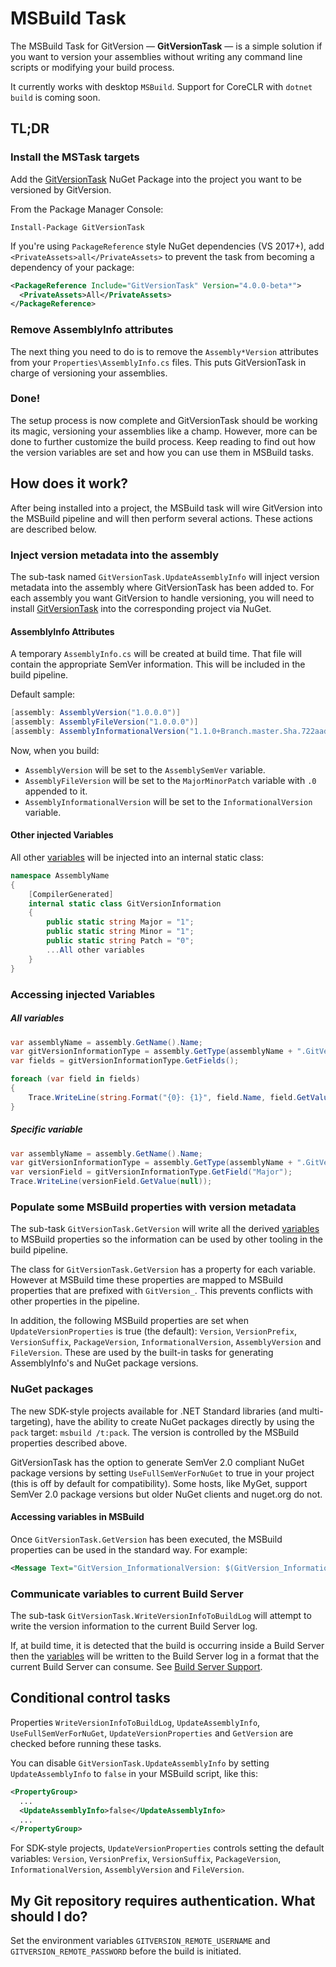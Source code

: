 # MSBuild Task

The MSBuild Task for GitVersion — **GitVersionTask** — is a simple solution if
you want to version your assemblies without writing any command line scripts or
modifying your build process.

It currently works with desktop `MSBuild`. Support for CoreCLR with `dotnet build` is coming soon.

## TL;DR

### Install the MSTask targets

Add the [GitVersionTask](https://www.nuget.org/packages/GitVersionTask/) NuGet
Package into the project you want to be versioned by GitVersion.

From the Package Manager Console:
```shell
Install-Package GitVersionTask
```

If you're using `PackageReference` style NuGet dependencies (VS 2017+), add `<PrivateAssets>all</PrivateAssets>` to prevent the task from becoming a dependency of your package:

``` xml
<PackageReference Include="GitVersionTask" Version="4.0.0-beta*">
  <PrivateAssets>All</PrivateAssets>
</PackageReference>
```

### Remove AssemblyInfo attributes

The next thing you need to do is to remove the `Assembly*Version` attributes from
your `Properties\AssemblyInfo.cs` files. This puts GitVersionTask in charge of
versioning your assemblies.

### Done!

The setup process is now complete and GitVersionTask should be working its magic,
versioning your assemblies like a champ. However, more can be done to further 
customize the build process. Keep reading to find out how the version variables 
are set and how you can use them in MSBuild tasks.

## How does it work?

After being installed into a project, the MSBuild task will wire GitVersion into
the MSBuild pipeline and will then perform several actions. These actions are
described below.

### Inject version metadata into the assembly

The sub-task named `GitVersionTask.UpdateAssemblyInfo` will inject version
metadata into the assembly where GitVersionTask has been added to. For each assembly
you want GitVersion to handle versioning, you will need to install 
[GitVersionTask](https://www.nuget.org/packages/GitVersionTask/) into the corresponding 
project via NuGet.

#### AssemblyInfo Attributes

A temporary `AssemblyInfo.cs` will be created at build time. That file will contain the
appropriate SemVer information. This will be included in the build pipeline.

Default sample:
```csharp
[assembly: AssemblyVersion("1.0.0.0")]
[assembly: AssemblyFileVersion("1.0.0.0")]
[assembly: AssemblyInformationalVersion("1.1.0+Branch.master.Sha.722aad3217bd49a6576b6f82f60884e612f9ba58")]
```

Now, when you build:

* `AssemblyVersion` will be set to the `AssemblySemVer` variable.
* `AssemblyFileVersion` will be set to the `MajorMinorPatch` variable with `.0` appended to it.
* `AssemblyInformationalVersion` will be set to the `InformationalVersion` variable.

#### Other injected Variables

All other [variables](../more-info/variables.md) will be injected into an
internal static class:

```csharp
namespace AssemblyName
{
    [CompilerGenerated]
    internal static class GitVersionInformation
    {
        public static string Major = "1";
        public static string Minor = "1";
        public static string Patch = "0";
        ...All other variables
    }
}
```

### Accessing injected Variables

##### All variables

```csharp
var assemblyName = assembly.GetName().Name;
var gitVersionInformationType = assembly.GetType(assemblyName + ".GitVersionInformation");
var fields = gitVersionInformationType.GetFields();

foreach (var field in fields)
{
    Trace.WriteLine(string.Format("{0}: {1}", field.Name, field.GetValue(null)));
}
```

##### Specific variable

```csharp
var assemblyName = assembly.GetName().Name;
var gitVersionInformationType = assembly.GetType(assemblyName + ".GitVersionInformation");
var versionField = gitVersionInformationType.GetField("Major");
Trace.WriteLine(versionField.GetValue(null));
```

### Populate some MSBuild properties with version metadata

The sub-task `GitVersionTask.GetVersion` will write all the derived
[variables](../more-info/variables.md) to MSBuild properties so the information
can be used by other tooling in the build pipeline.

The class for `GitVersionTask.GetVersion` has a property for each variable.
However at MSBuild time these properties are mapped to MSBuild properties that
are prefixed with `GitVersion_`. This prevents conflicts with other properties
in the pipeline.

In addition, the following MSBuild properties are set when `UpdateVersionProperties` is true (the default):
`Version`, `VersionPrefix`, `VersionSuffix`, `PackageVersion`, `InformationalVersion`, `AssemblyVersion` and `FileVersion`. These are used by the built-in tasks for generating AssemblyInfo's and NuGet package versions.


### NuGet packages
The new SDK-style projects available for .NET Standard libraries (and multi-targeting), have the ability
to create NuGet packages directly by using the `pack` target: `msbuild /t:pack`. The version is controlled by the MSBuild properties described above. 

GitVersionTask has the option to generate SemVer 2.0 compliant NuGet package versions by setting `UseFullSemVerForNuGet` to true in your project (this is off by default for compatibility). Some hosts, like MyGet, support SemVer 2.0 package versions but older NuGet clients and nuget.org do not.


#### Accessing variables in MSBuild

Once `GitVersionTask.GetVersion` has been executed, the MSBuild properties can be
used in the standard way. For example:

```xml
<Message Text="GitVersion_InformationalVersion: $(GitVersion_InformationalVersion)"/>
```

### Communicate variables to current Build Server

The sub-task `GitVersionTask.WriteVersionInfoToBuildLog` will attempt to write
the version information to the current Build Server log.

If, at build time, it is detected that the build is occurring inside a Build
Server then the [variables](../more-info/variables.md) will be written to the
Build Server log in a format that the current Build Server can consume. See
[Build Server Support](../build-server-support/build-server-support.md).

## Conditional control tasks

Properties `WriteVersionInfoToBuildLog`, `UpdateAssemblyInfo`, `UseFullSemVerForNuGet`, `UpdateVersionProperties` and `GetVersion`
are checked before running these tasks.

You can disable `GitVersionTask.UpdateAssemblyInfo` by setting
`UpdateAssemblyInfo` to `false` in your MSBuild script, like
this:

```xml
<PropertyGroup>
  ...
  <UpdateAssemblyInfo>false</UpdateAssemblyInfo>
  ...
</PropertyGroup>
```
For SDK-style projects, `UpdateVersionProperties` controls setting the default variables: `Version`, `VersionPrefix`, `VersionSuffix`, `PackageVersion`, `InformationalVersion`, `AssemblyVersion` and `FileVersion`.

## My Git repository requires authentication. What should I do?

Set the environment variables `GITVERSION_REMOTE_USERNAME` and
`GITVERSION_REMOTE_PASSWORD` before the build is initiated.
